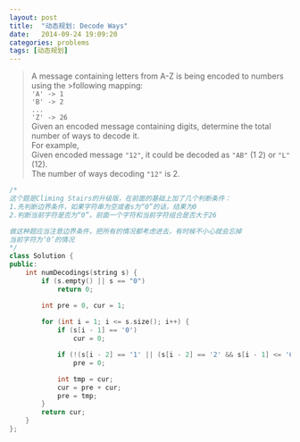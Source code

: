 ```yaml
---
layout: post
title:  "动态规划: Decode Ways"
date:   2014-09-24 19:09:20
categories: problems
tags: [动态规划]
---
```


>A message containing letters from A-Z is being encoded to numbers using the >following mapping:<br>
`'A' -> 1` <br>
`'B' -> 2` <br>
`...` <br>
`'Z' -> 26`<br>
Given an encoded message containing digits, determine the total number of ways to decode it.<br>
For example,<br>
Given encoded message `"12"`, it could be decoded as `"AB"` (1 2) or `"L"` (12).<br>
The number of ways decoding `"12"` is 2.<br>

``` cpp
/*
这个题是Climing Stairs的升级版，在前面的基础上加了几个判断条件：
1.先判断边界条件，如果字符串为空或者s为“0”的话，结果为0
2.判断当前字符是否为“0”，前面一个字符和当前字符组合是否大于26

做这种题应当注意边界条件，把所有的情况都考虑进去，有时候不小心就会忘掉
当前字符为‘0’的情况
*/
class Solution {
public:
    int numDecodings(string s) {
    	if (s.empty() || s == "0")
    		return 0;

        int pre = 0, cur = 1;
        
        for (int i = 1; i <= s.size(); i++) {
        	if (s[i - 1] == '0')
        		cur = 0;

        	if (!(s[i - 2] == '1' || (s[i - 2] == '2' && s[i - 1] <= '6')))
        		pre = 0;

      		int tmp = cur;
      		cur = pre + cur;
      		pre = tmp;
        }
        return cur;
    }
};
```